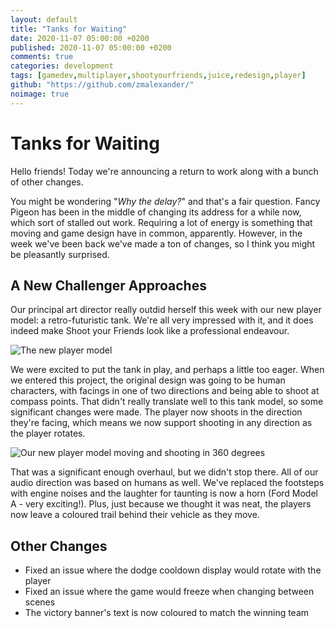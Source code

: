 ```yaml
---
layout: default
title: "Tanks for Waiting"
date: 2020-11-07 05:00:00 +0200
published: 2020-11-07 05:00:00 +0200
comments: true
categories: development
tags: [gamedev,multiplayer,shootyourfriends,juice,redesign,player]
github: "https://github.com/zmalexander/"
noimage: true
---
```

# Tanks for Waiting
Hello friends! Today we're announcing a return to work along with a bunch of other changes.
<!--more-->
You might be wondering "*Why the delay?*" and that's a fair question. Fancy Pigeon has been in the middle of changing its address for a while now, which sort of stalled out work. Requiring a lot of energy is something that moving and game design have in common, apparently. However, in the week we've been back we've made a ton of changes, so I think you might be pleasantly surprised.

## A New Challenger Approaches
Our principal art director really outdid herself this week with our new player model: a retro-futuristic tank. We're all very impressed with it, and it does indeed make Shoot your Friends look like a professional endeavour.

<img class="center-block img-responsive" src="/ShootYourFriendsWebsite/assets/images{{page.id}}/player.png" alt="The new player model"/>

We were excited to put the tank in play, and perhaps a little too eager. When we entered this project, the original design was going to be human characters, with facings in one of two directions and being able to shoot at compass points. That didn't really translate well to this tank model, so some significant changes were made. The player now shoots in the direction they're facing, which means we now support shooting in any direction as the player rotates.

<img class="center-block img-responsive" src="/ShootYourFriendsWebsite/assets/images{{page.id}}/twist-and-shout.gif" alt="Our new player model moving and shooting in 360 degrees"/>

That was a significant enough overhaul, but we didn't stop there. All of our audio direction was based on humans as well. We've replaced the footsteps with engine noises and the laughter for taunting is now a horn (Ford Model A - very exciting!). Plus, just because we thought it was neat, the players now leave a coloured trail behind their vehicle as they move.

## Other Changes
* Fixed an issue where the dodge cooldown display would rotate with the player
* Fixed an issue where the game would freeze when changing between scenes
* The victory banner's text is now coloured to match the winning team